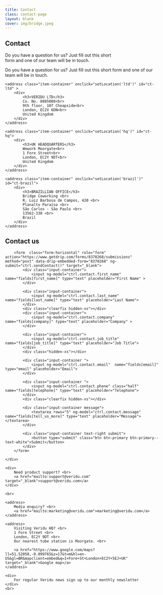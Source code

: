 ```yaml
---
title: Contact
class: contact-page
layout: blank
cover: img/bridge.jpeg
---
```


<section class="contact__landing">
	<div class="contact__body">
		<div class="contact__cover">
			<div class="contact__cover__overlay"></div>
				<div class="map" id="map"></div>
				<div class="contact__cover__contents">
					<div class="page-description">
						<h1>Contact</h1>
						<p>
							Do you have a question for us? Just fill out this short <br>
							form and one of our team will be in touch.
						</p>
					</div>
				</div>
			</div>
		</div>
	</div>
</section>

<section class="contact__welcome__mobile">
	<p>
		Do you have a question for us? Just fill out this short form and one of our team will be in touch.
	</p>
</section>

<section class="veridu-list md-cards">

	<address class="item-container" onclick="setLocation('ltd')" id="ct-ltd" >
		<div>
			<h3>VERIDU LTD</h3>
			Co. No. 8885008<br>
			9th floor, 107 Cheapside<br>
			London, EC2V 6DN<br>
			United Kingdom
		</div>
	</address>

	<address class="item-container" onclick="setLocation('hq')" id="ct-hq">
		<div>
			<h3>UK HEADQUARTERS</h3>
			Wework Moorgate<br>
			1 Fore Street<br>
			London, EC2Y 9DT<br>
			United Kingdom
		</div>
	</address>

	<address class="item-container" onclick="setLocation('brazil')" id="ct-brazil">
		<div>
			<h3>BRAZILLIAN OFFICE</h3>
			Bridge Coworking <br>
			R. Luiz Barbosa de Campos, 420 <br>
			Planalto Paraíso <br>
			São Carlos - São Paulo <br>
			13562-330 <br>
			Brazil
		</div>
	</address>
</section>


<section class="contact veridu-list">
	<div>
		<h2 class="font-light">Contact us</h2>

		<form  class="form-horizontal" role="form" action="https://www.getdrip.com/forms/8370268/submissions" method="post" data-drip-embedded-form="8370268" ng-submit="ctrl.sendContact()" target="_blank">
			<div class="input-container">
				<input ng-model="ctrl.contact.first_name" name="fields[first_name]" type="text" placeholder="First Name" >
			</div>

			<div class="input-container">
				<input ng-model="ctrl.contact.last_name" name="fields[last_name]" type="text" placeholder="Last Name">
			</div>
			<div class="clearfix hidden-xs"></div>
			<div class="input-container">
				<input ng-model="ctrl.contact.company" name="fields[company]" type="text" placeholder="Company" >
			</div>

			<div class="input-container">
				<input ng-model="ctrl.contact.job_title" name="fields[job_title]" type="text" placeholder="Job Title">
			</div>
			<div class="hidden-xs"></div>

			<div class="input-container ">
				<input ng-model="ctrl.contact.email"  name="fields[email]" type="email" placeholder="Email">
			</div>

			<div class="input-container ">
				<input ng-model="ctrl.contact.phone" class="half"  name="fields[telephone]" type="text" placeholder="Telephone">
			</div>
			<div class="clearfix hidden-xs"></div>

			<div class="input-container message">
				<textarea rows="5" ng-model="ctrl.contact.message" name="fields[tell_us_more]" type="text" placeholder="Message"></textarea>
			</div>

			<div class="input-container text-right submit">
				<button type="submit" class="btn btn-primary btn-primary--text-white">Submit</button>
			</div>
		</form>

	</div>
</section>


<section class="support pure-container">

	<div>
		Need product support? <br>
		<a href="mailto:support@veridu.com" target="_blank">support@veridu.com</a>
	</div>

	<br>

	<address>
		Media enquiry? <br>
        <a href="mailto:marketing@veridu.com">marketing@veridu.com</a>
	</address>

	<address>
		Visiting Veridu HQ? <br>
		1 Fore Street <br>
		London, EC2Y 9DT <br>
		Our nearest tube station is Moorgate. <br>

		<a href="https://www.google.com/maps?ll=51.52058,-0.099765&z=17&t=m&hl=en-US&gl=BR&mapclient=embed&q=1+Fore+St+London+EC2Y+5EJ+UK" target="_blank">Google map</a>
	</address>

	<div>
		For regular Veridu news sign up to our monthly newsletter
	</div>
	<br>
</section>

<script type="text/javascript">

	function load () {

		var $window = $(window);
		var $cover = $('.contact__cover');
		$cover.css('height', ($window.height() * 0.7));
		$window.resize(function() {
			$cover.css('height', ($window.height() * 0.7));
		});

	}

	document.addEventListener('DOMContentLoaded', load);

</script>


<script type="text/javascript" src="https://maps.googleapis.com/maps/api/js?sensor=false" ></script>
<script >


	var mapOptions  = {
		'hq' : {
			latLng: { lat: 51.5180027, lng: -0.090573 },
			options: {
				center: new google.maps.LatLng({ lat: 51.5180027, lng: -0.090573 }),
				zoom: 15,
				mapTypeId: google.maps.MapTypeId.ROADMAP,
				disableDefaultUI: true
			}
		},
		'ltd' : {
			latLng: { lat: 51.5142235, lng: -0.095689 },
			options : {
				center: new google.maps.LatLng({ lat: 51.5142235, lng: -0.095689 }),
				zoom: 15,
				mapTypeId: google.maps.MapTypeId.ROADMAP,
				disableDefaultUI: true
			}
		},
		'brazil' : {
			latLng: { lat: -22.0082951, lng: -47.9088077 },
			options: {
				center: new google.maps.LatLng({ lat: 22.0082951, lng: -47.9088077 }),
				zoom: 15,
				mapTypeId: google.maps.MapTypeId.ROADMAP,
				disableDefaultUI: true
			}
		}
	};
	function setLocation(office) {
		Map.setCenter(mapOptions[office].latLng);
		$('.item-container').removeClass('animated bounce');
		$('#ct-' + office).addClass('animated bounce');
	}


	var Map = new google.maps.Map(document.getElementById("map"), mapOptions['hq'].options);
	new google.maps.Marker({
		position: mapOptions['hq'].latLng,
		map: Map,
		title: 'Veridu HQ'
	});
	new google.maps.Marker({
		position: mapOptions['ltd'].latLng,
		map: Map,
		title: 'Veridu HQ'
	});
	new google.maps.Marker({
		position: mapOptions['brazil'].latLng,
		map: Map,
		title: 'Veridu HQ'
	});

</script>
